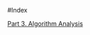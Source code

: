 #Index

<div>
    <p>
        <a href="https://github.com/JoonHyeok-hozy-Kim/datastructure_and_algorithm_in_python/blob/main/Part3_Algorithm_Analysis/Part3_Algorithm_Analysis.md">Part 3. Algorithm Analysis</a>
    </p>
</div>